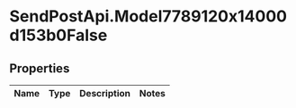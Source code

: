 # SendPostApi.Model7789120x14000d153b0False

## Properties
Name | Type | Description | Notes
------------ | ------------- | ------------- | -------------


